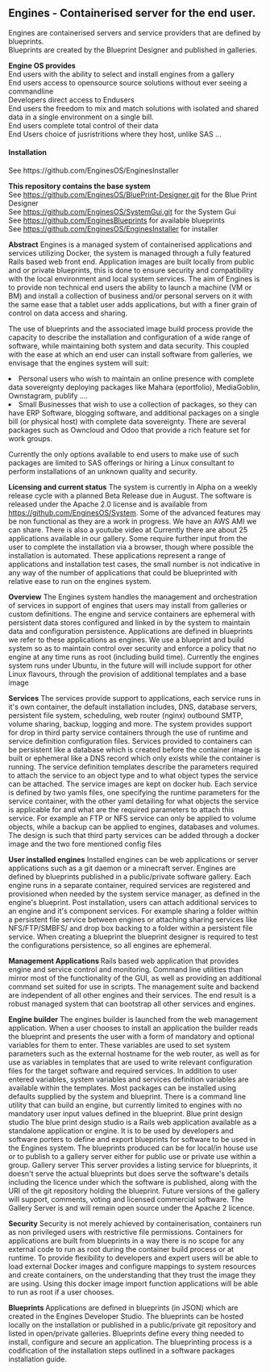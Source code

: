 <h2>Engines - Containerised server for the end user.
</h2>

Engines are containerised servers and service providers that are defined by blueprints.
<br>
Blueprints are created by the Blueprint Designer and published in galleries.
<p>
<strong>Engine OS provides

</strong> 
<br>
 End users with the ability to select and install engines from a gallery 
<br>
 End users access to opensource source solutions without ever seeing a commandline
<br>
 Developers direct access to Endusers 
<br>
 End users the freedom to mix and match solutions with isolated and shared data in a single environment on a single bill.
<br>   
End users complete total control of their data
<br>  
End Users choice of jusristritions where they host, unlike SAS
 ...
<p>
<h4>Installation</h4>
See https://github.com/EnginesOS/EnginesInstaller

<strong>This repository contains the base system</strong>
<br>
See https://github.com/EnginesOS/BluePrint-Designer.git for the Blue Print Designer
<br>
See https://github.com/EnginesOS/SystemGui.git for the System Gui
<br>
See https://github.com/EnginesBlueprints for available blueprints
<br>
See https://github.com/EnginesOS/EnginesInstaller for installer
<p>

<strong>Abstract</strong>
Engines is a managed system of containerised applications and services utilizing Docker, the system is managed through a fully featured Rails based web front end. Application images are built locally from public and or private blueprints, this is done to ensure security and compatibility with the local environment and local system services. The aim of Engines is to provide non technical end users the ability to launch a machine (VM or BM) and install a collection of business and/or personal servers on it with the same ease that a tablet user adds applications, but with a finer grain of control on data access and sharing.  
<p>
The use of blueprints and the associated image build process provide the capacity to describe the installation and configuration of a wide range of software, while maintaining both system and data security. This coupled with the ease at which an end user can install software from galleries, we envisage that the engines system will suit:
<li>
Personal users who wish to maintain an online presence with complete data sovereignty deploying packages like Mahara (eportfolio), MediaGoblin, Ownstagram, publify ....
</li>
<li>
Small Businesses  that wish to use a collection of packages, so they can have ERP Software, blogging software, and additional packages on a single bill (or physical host) with complete data sovereignty. There are several packages such as Owncloud and Odoo that provide a rich feature set for work groups. 
</li>
<p>
Currently the only options available to end users to make use of such packages are limited to SAS offerings or hiring a Linux consultant to perform installations of an unknown quality and security. 
<p>


<strong>Licensing and current status</strong>
The system is  currently in Alpha on a weekly release cycle with a planned Beta Release due in August. The software is released under the Apache 2.0 license and is available from https://github.com/EnginesOS/System. Some of the advanced features may be non functional as they are a work in progress. We have an AWS AMI we can share. There is also a youtube video at
Currently there are about 25 applications available in our gallery. Some require further input from the user to complete the installation via a browser, though where possible the installation is automated. These applications represent a range of applications and installation test cases, the small number is not indicative in any way of the number of applications that could be blueprinted with relative ease to run on the engines system. 

  <p>


<strong>Overview</strong>
The Engines system handles the management and orchestration  of services in support of engines that users may install from galleries or custom definitions. The engine and service containers are ephemeral with persistent data stores configured and linked in by the system to maintain data and configuration persistence. Applications are defined in blueprints we refer to these applications as engines. We use a blueprint and build system so as to maintain control over security and enforce a policy that no engine at any time runs as root (including build time). Currently the engines system runs under Ubuntu, in the future will will include support for other Linux flavours, through the provision of additional templates and a base image
<p>
<strong>Services</strong>
The services provide support to applications, each service runs in it's own container, the default installation includes, DNS, database servers, persistent file system, scheduling, web router (nginx) outbound SMTP, volume sharing, backup, logging and more. The system provides support for drop in third party service containers through the use of runtime and service definition configuration files.  Services provided to containers can be persistent like a database which is created before the container image is built or ephemeral like a DNS record which only exists while the container is running. The service definition templates describe the parameters required to attach the service to an object type and to what object types the service can be attached. The service images are kept on docker hub.
Each service is defined by two yamls files, one specifying the runtime parameters for the service container, with the other yaml detailing for what objects the service is applicable for and what are the required parameters to attach this service. For example an FTP or NFS service can only be applied to volume objects, while a backup can be applied to engines, databases and volumes.
The design is such that third party services can be added through a docker image and the two fore mentioned config files
<p>
<strong>User installed engines</strong>
Installed engines can be web applications or server applications such as a git daemon or a minecraft server. Engines are defined by blueprints published in a public/private software gallery. Each engine runs in a separate container, required services are registered and provisioned when needed by the system service manager, as defined in the engine's blueprint. Post installation, users can attach additional services to an engine and it's component services. For example sharing a folder within a persistent file service between engines or attaching sharing services like NFS/FTP/SMBFS/ and drop box backing to a folder within a persistent file service.  When creating a blueprint the blueprint designer is required to test the configurations persistence, so all engines are ephemeral.
<p>
<strong>Management Applications </strong>
Rails based web application that provides engine and service control and monitoring.
Command line utilities than mirror most of the functionality of the GUI, as well as providing  an additional command set suited for use in scripts.
The management suite and backend are independent of all other engines and their services. The end result is a robust managed system  that can bootstrap all other services and engines. 
<p>
<strong>Engine builder</strong>
The engines builder is launched from the web management application. When a user chooses to install an application the builder reads the blueprint and presents the user with a form of mandatory and optional variables for them to enter.  These variables are used to set system parameters such as the external hostname for the web router, as well as for use as variables in templates that are used to write relevant configuration files for the target software and required services. In addition to user entered variables, system variables and services definition variables are available within the templates. Most packages can be installed using defaults supplied by the system and blueprint.  There is a  command line utility that can build an engine, but currently limited to engines with no mandatory user input values defined in the blueprint.
Blue print design studio
The blue print design studio is a Rails web application available as a standalone application or engine. It is to be used by developers and software porters to define and export blueprints for software to be used in the Engines system. The blueprints produced can be for local/in house use or to publish to a gallery server either for public use or private use within a group.
Gallery server
This server provides a listing service for blueprints, it doesn't serve the actual blueprints but does serve the software's details including the licence under which the software is published, along with the URI of the git repository holding the blueprint. Future versions of the gallery will support, comments, voting and licensed commercial software. The Gallery Server is and will remain open source under the Apache 2 licence.
<p>
<strong>Security</strong>
Security is not merely achieved by containerisation, containers run as non privileged users with restrictive file permissions. Containers for applications are built from blueprints in a way there is no scope for any external code to run as root during the container build process or at runtime. 
 To provide flexibility to developers and expert users will be able to load external Docker  images and configure mappings to system resources and create containers, on the understanding that they trust the image they are using. Using this docker image import function applications will be able to run as root if a user chooses.
<p>

<strong>Blueprints </strong>
Applications are defined in blueprints (in JSON) which are created in the Engines Developer Studio. The blueprints can be hosted locally on the installation or published in a public/private git repository and listed in open/private galleries.
Blueprints define every thing needed to install, configure and secure an application. The blueprinting process is a codification of the installation steps outlined in a software packages installation guide.
<p>

